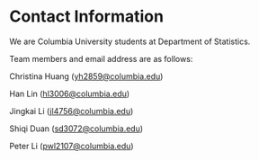 # Contact Information

We are Columbia University students at Department of Statistics.

Team members and email address are as follows:

Christina Huang (yh2859@columbia.edu)

Han Lin (hl3006@columbia.edu)

Jingkai Li (jl4756@columbia.edu)

Shiqi Duan (sd3072@columbia.edu)


Peter Li (pwl2107@columbia.edu)


